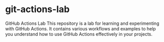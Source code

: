 # git-actions-lab
GitHub Actions Lab
This repository is a lab for learning and experimenting with GitHub Actions. It contains various workflows and examples to help you understand how to use GitHub Actions effectively in your projects.
